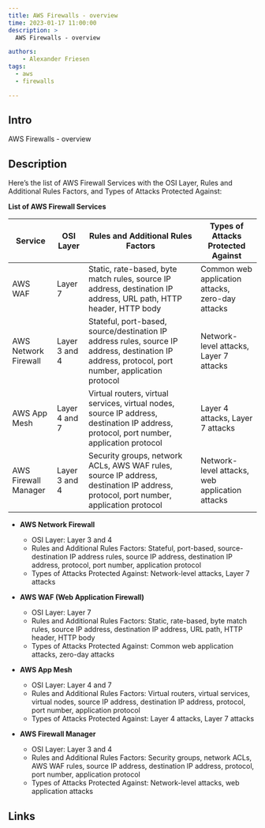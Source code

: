 ```yaml
---
title: AWS Firewalls - overview
time: 2023-01-17 11:00:00
description: >
  AWS Firewalls - overview

authors:
    - Alexander Friesen
tags:
  - aws
  - firewalls

---
```


## Intro

AWS Firewalls - overview



## Description

Here’s the list of AWS Firewall Services with the OSI Layer, Rules and Additional Rules Factors, and Types of Attacks Protected Against:

**List of AWS Firewall Services**

| Service | OSI Layer | Rules and Additional Rules Factors | Types of Attacks Protected Against |
|---|---|---|---|
| AWS WAF | Layer 7 | Static, rate-based, byte match rules, source IP address, destination IP address, URL path, HTTP header, HTTP body | Common web application attacks, zero-day attacks |
| AWS Network Firewall | Layer 3 and 4 | Stateful, port-based, source/destination IP address rules, source IP address, destination IP address, protocol, port number, application protocol | Network-level attacks, Layer 7 attacks |
| AWS App Mesh | Layer 4 and 7 | Virtual routers, virtual services, virtual nodes, source IP address, destination IP address, protocol, port number, application protocol | Layer 4 attacks, Layer 7 attacks |
| AWS Firewall Manager | Layer 3 and 4 | Security groups, network ACLs, AWS WAF rules, source IP address, destination IP address, protocol, port number, application protocol | Network-level attacks, web application attacks |




* **AWS Network Firewall**
   * OSI Layer: Layer 3 and 4
   * Rules and Additional Rules Factors: Stateful, port-based, source-destination IP address rules, source IP address, destination IP address, protocol, port number, application protocol
   * Types of Attacks Protected Against: Network-level attacks, Layer 7 attacks


* **AWS WAF (Web Application Firewall)**
   * OSI Layer: Layer 7
   * Rules and Additional Rules Factors: Static, rate-based, byte match rules, source IP address, destination IP address, URL path, HTTP header, HTTP body
   * Types of Attacks Protected Against: Common web application attacks, zero-day attacks


* **AWS App Mesh**
   * OSI Layer: Layer 4 and 7
   * Rules and Additional Rules Factors: Virtual routers, virtual services, virtual nodes, source IP address, destination IP address, protocol, port number, application protocol
   * Types of Attacks Protected Against: Layer 4 attacks, Layer 7 attacks

* **AWS Firewall Manager**
   * OSI Layer: Layer 3 and 4
   * Rules and Additional Rules Factors: Security groups, network ACLs, AWS WAF rules, source IP address, destination IP address, protocol, port number, application protocol
   * Types of Attacks Protected Against: Network-level attacks, web application attacks


## Links
